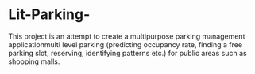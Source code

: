 # Lit-Parking-
This project is an attempt to create a multipurpose parking management applicationmulti level parking (predicting occupancy rate, finding a free parking slot, reserving, identifying patterns etc.) for public areas such as shopping malls.
